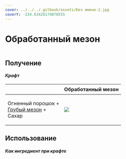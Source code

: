```yaml
---
cover: ../../../.gitbook/assets/Без имени-2.jpg
coverY: -234.63428174878555
---
```


# Обработанный мезон

<figure><img src="../../../.gitbook/assets/meson_2_128.png" alt=""><figcaption></figcaption></figure>

## Получение

#### _Крафт_

| ㅤ                                                                             |  Обработанный мезон                        |
| ----------------------------------------------------------------------------- | ------------------------------------------ |
| <p>Огненный порошок +<br><a href="meson_1.md">Грубый мезон</a> +<br>Сахар</p> | ![](../../../.gitbook/assets/meson\_2.png) |

## Использование

#### _Как ингредиент при крафте_

